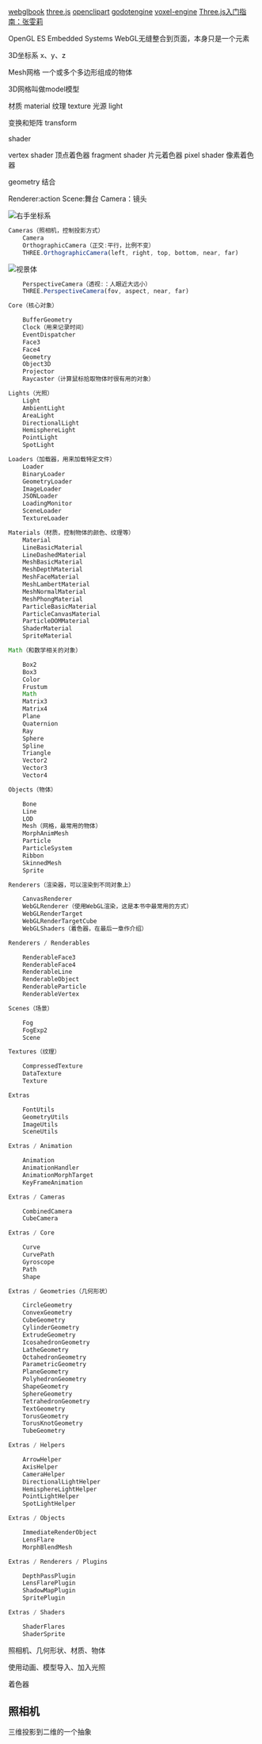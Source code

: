 [webglbook](https://github.com/tparisi/webglbook)
[three.js](https://github.com/mrdoob/three.js)
[openclipart](http://www.openclipart.org/)
[godotengine](https://godotengine.org/)
[voxel-engine](https://github.com/maxogden/voxel-engine)
[Three.js入门指南：张雯莉](https://read.douban.com/reader/ebook/7412854/)

OpenGL ES Embedded Systems
WebGL无缝整合到页面，本身只是一个元素

3D坐标系
x、y、z

Mesh网格
一个或多个多边形组成的物体

3D网格叫做model模型

材质 material
纹理 texture
光源 light

变换和矩阵
transform 

shader

vertex shader 顶点着色器
fragment shader 片元着色器
pixel shader 像素着色器

geometry 结合

Renderer:action
Scene:舞台
Camera：镜头

![右手坐标系](./public/img/doc/右手坐标系.jpg)

```js
Cameras（照相机，控制投影方式）
    Camera
    OrthographicCamera（正交:平行，比例不变）
    THREE.OrthographicCamera(left, right, top, bottom, near, far)
```

![视景体](./public/img/doc/frustum.jpg)

```js
    PerspectiveCamera（透视:：人眼近大远小）
    THREE.PerspectiveCamera(fov, aspect, near, far)

Core（核心对象）

    BufferGeometry
    Clock（用来记录时间）
    EventDispatcher
    Face3
    Face4
    Geometry
    Object3D
    Projector
    Raycaster（计算鼠标拾取物体时很有用的对象）

Lights（光照）
    Light
    AmbientLight
    AreaLight
    DirectionalLight
    HemisphereLight
    PointLight
    SpotLight

Loaders（加载器，用来加载特定文件）
    Loader
    BinaryLoader
    GeometryLoader
    ImageLoader
    JSONLoader
    LoadingMonitor
    SceneLoader
    TextureLoader

Materials（材质，控制物体的颜色、纹理等）
    Material
    LineBasicMaterial
    LineDashedMaterial
    MeshBasicMaterial
    MeshDepthMaterial
    MeshFaceMaterial
    MeshLambertMaterial
    MeshNormalMaterial
    MeshPhongMaterial
    ParticleBasicMaterial
    ParticleCanvasMaterial
    ParticleDOMMaterial
    ShaderMaterial
    SpriteMaterial

Math（和数学相关的对象）

    Box2
    Box3
    Color
    Frustum
    Math
    Matrix3
    Matrix4
    Plane
    Quaternion
    Ray
    Sphere
    Spline
    Triangle
    Vector2
    Vector3
    Vector4

Objects（物体）

    Bone
    Line
    LOD
    Mesh（网格，最常用的物体）
    MorphAnimMesh
    Particle
    ParticleSystem
    Ribbon
    SkinnedMesh
    Sprite

Renderers（渲染器，可以渲染到不同对象上）

    CanvasRenderer
    WebGLRenderer（使用WebGL渲染，这是本书中最常用的方式）
    WebGLRenderTarget
    WebGLRenderTargetCube
    WebGLShaders（着色器，在最后一章作介绍）

Renderers / Renderables

    RenderableFace3
    RenderableFace4
    RenderableLine
    RenderableObject
    RenderableParticle
    RenderableVertex

Scenes（场景）

    Fog
    FogExp2
    Scene

Textures（纹理）

    CompressedTexture
    DataTexture
    Texture

Extras

    FontUtils
    GeometryUtils
    ImageUtils
    SceneUtils

Extras / Animation

    Animation
    AnimationHandler
    AnimationMorphTarget
    KeyFrameAnimation

Extras / Cameras

    CombinedCamera
    CubeCamera

Extras / Core

    Curve
    CurvePath
    Gyroscope
    Path
    Shape

Extras / Geometries（几何形状）

    CircleGeometry
    ConvexGeometry
    CubeGeometry
    CylinderGeometry
    ExtrudeGeometry
    IcosahedronGeometry
    LatheGeometry
    OctahedronGeometry
    ParametricGeometry
    PlaneGeometry
    PolyhedronGeometry
    ShapeGeometry
    SphereGeometry
    TetrahedronGeometry
    TextGeometry
    TorusGeometry
    TorusKnotGeometry
    TubeGeometry

Extras / Helpers

    ArrowHelper
    AxisHelper
    CameraHelper
    DirectionalLightHelper
    HemisphereLightHelper
    PointLightHelper
    SpotLightHelper

Extras / Objects

    ImmediateRenderObject
    LensFlare
    MorphBlendMesh

Extras / Renderers / Plugins

    DepthPassPlugin
    LensFlarePlugin
    ShadowMapPlugin
    SpritePlugin

Extras / Shaders

    ShaderFlares
    ShaderSprite
```

照相机、几何形状、材质、物体

使用动画、模型导入、加入光照

着色器

## 照相机

三维投影到二维的一个抽象